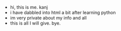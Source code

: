 - hi, this is me. kanj
- i have dabbled into html a bit after learning python
- im very private about my info and all
- this is all I will give. bye.
